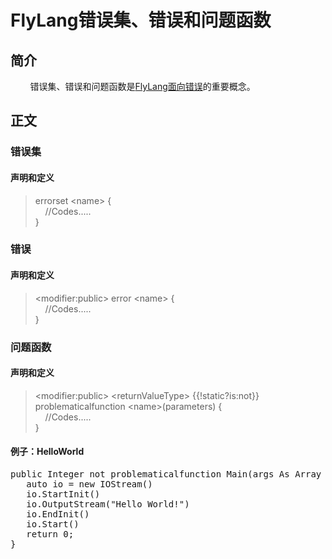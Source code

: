 # FlyLang错误集、错误和问题函数
## 简介
&nbsp;&nbsp;&nbsp;&nbsp;&nbsp;&nbsp;&nbsp;&nbsp;错误集、错误和问题函数是[FlyLang面向错误](/2.1.3FlyLang面向对象.md)的重要概念。
## 正文
### 错误集
#### 声明和定义
>errorset \<name\> {<br/>
&nbsp;&nbsp;&nbsp;&nbsp;//Codes.....<br/>
}
### 错误
#### 声明和定义
>\<modifier:public\> error \<name\> {<br/>
&nbsp;&nbsp;&nbsp;&nbsp;//Codes.....<br/>
}
### 问题函数
#### 声明和定义
>\<modifier:public\> \<returnValueType\> {{!static?is:not}}  problematicalfunction \<name\>(parameters) {<br/>
&nbsp;&nbsp;&nbsp;&nbsp;//Codes.....<br/>
}
#### 例子：HelloWorld
<pre>
public Integer not problematicalfunction Main(args As Array inherit string){
   auto io = new IOStream()
   io.StartInit()
   io.OutputStream("Hello World!")
   io.EndInit()
   io.Start()
   return 0;
}
</pre>
